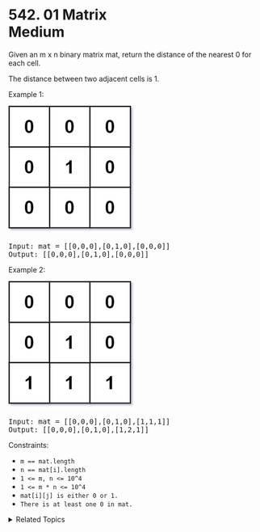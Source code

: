 # 542. 01 Matrix<br> Medium

Given an m x n binary matrix mat, return the distance of the nearest 0 for each cell.

The distance between two adjacent cells is 1.


Example 1:

![](assets/01-1-grid.jpg)

<pre>
Input: mat = [[0,0,0],[0,1,0],[0,0,0]]
Output: [[0,0,0],[0,1,0],[0,0,0]]
</pre>

Example 2:

![](assets/01-2-grid.jpg)

<pre>
Input: mat = [[0,0,0],[0,1,0],[1,1,1]]
Output: [[0,0,0],[0,1,0],[1,2,1]]
</pre>

Constraints:

- `m == mat.length`
- `n == mat[i].length`
- `1 <= m, n <= 10^4`
- `1 <= m * n <= 10^4`
- `mat[i][j] is either 0 or 1.`
- `There is at least one 0 in mat.`


<details>

<summary> Related Topics </summary>

-   `Breadth-first Search`
-   `Matrix`

</details>